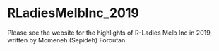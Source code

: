 # RLadiesMelbInc_2019
Please see the website for the highlights of R-Ladies Melb Inc in 2019, written by Momeneh (Sepideh) Foroutan: 
